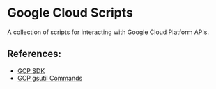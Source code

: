 # Google Cloud Scripts 

A collection of scripts for interacting with Google Cloud Platform APIs. 

## References:

* [GCP SDK](https://cloud.google.com/sdk/docs/)  
* [GCP gsutil Commands](https://cloud.google.com/storage/docs/gsutil)
